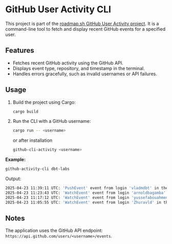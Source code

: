 # GitHub User Activity CLI

This project is part of the [roadmap.sh GitHub User Activity project](https://roadmap.sh/projects/github-user-activity). It is a command-line tool to fetch and display recent GitHub events for a specified user.

## Features

- Fetches recent GitHub activity using the GitHub API.
- Displays event type, repository, and timestamp in the terminal.
- Handles errors gracefully, such as invalid usernames or API failures.

## Usage

1. Build the project using Cargo:
    ```sh
    cargo build
    ```

2. Run the CLI with a GitHub username:
    ```sh
    cargo run -- <username>
    ```
    or after installation
    ```sh
    github-cli-activity <username>
    ```

__Example:__
```sh
github-activity-cli dbt-labs
```

Output:
```sh
2025-04-23 11:39:11 UTC: 'PushEvent' event from login 'vladmdbt' in the 'dbt-labs/terraform-provider-dbtcloud'
2025-04-23 11:23:43 UTC: 'WatchEvent' event from login 'arnoldbagamba' in the 'dbt-labs/docs.getdbt.com'
2025-04-23 11:17:12 UTC: 'WatchEvent' event from login 'yussefabouahmed-ft' in the 'dbt-labs/dbt-jsonschema'
2025-04-23 11:05:55 UTC: 'WatchEvent' event from login 'Zhuravld' in the 'dbt-labs/dbt-mcp'
```

## Notes
The application uses the GitHub API endpoint: `https://api.github.com/users/<username>/events`.